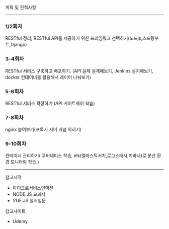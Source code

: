 계획 및 진척사항
- - -

### 1/2회차 
RESTful 정리, RESTful API를 제공하기 위한 프레임워크 선택하기(노드js,스프링부트,Django)

### 3-4회차 
RESTful 서비스 구축하고 배포하기. (API 실제 설계해보기, Jenkins 설치해보기, docker 컨테이너를 활용해서 레이어 나눠보기)

### 5-6회차 
RESTful 서비스 확장하기 (API 게이트웨이 학습)

### 7-8회차 
nginx 붙여보기(프록시 서버 개념 익히기)

### 9-10회차 
컨테이너 관리하기( 쿠버네티스 학습, elk(엘라스틱서치,로그스태시,키바나)로 분산 환경 모니터링 학습 )

- - -
참고서적
- 마이크로서비스인액션
- NODE.JS 교과서
- VUE.JS 철저입문

참고사이트
- Udemy
